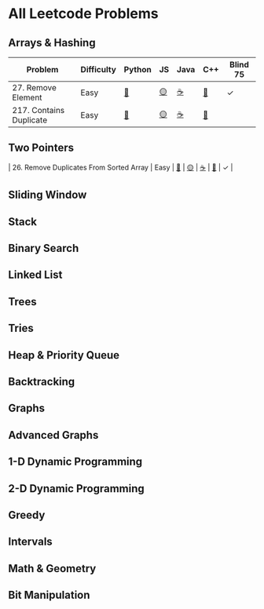 # All Leetcode Problems

## Arrays & Hashing
| Problem | Difficulty | Python | JS | Java | C++ | Blind 75 |
|---------|------------|--------|-------------------------------------------------|------|-------|----------|
| 27. Remove Element| Easy | [🐍](https://github.com/flenhu/leetcode/blob/main/Python/easy/27_removeElement.ipynb) | [🟡](https://github.com/flenhu/leetcode) | [☕️](https://github.com/flenhu/leetcode) | [💾](https://github.com/flenhu/leetcode) | ✓ |
| 217. Contains Duplicate| Easy | [🐍](https://github.com/flenhu/leetcode/blob/main/Python/easy/217_containsDuplicate.ipynb) | [🟡](https://github.com/flenhu/leetcode) | [☕️](https://github.com/flenhu/leetcode) | [💾](https://github.com/flenhu/leetcode) |  |


## Two Pointers

<!-- - 26\. Remove Duplicates From Sorted Array (easy) 
| [Py](https://github.com/flenhu/leetcode/blob/main/Python/easy/26_removeDuplicatesFromSortedArray.ipynb)
| Java
| JS 
| C
| Problem | difficulty | Code | Blind 75 |
|:---------|:----:|------|:--------:|
|26.Remove Duplicates From Sorted Array |easy | [🐍](https://github.com/flenhu/leetcode/blob/main/Python/easy/26_removeDuplicatesFromSortedArray.ipynb)    | [x]  | -->



| 26. Remove Duplicates From Sorted Array | Easy | [🐍](https://github.com/flenhu/leetcode/blob/main/Python/easy/26_removeDuplicatesFromSortedArray.ipynb) | [🟡](https://github.com/flenhu/leetcode) | [☕️](https://github.com/flenhu/leetcode) | [💾](https://github.com/flenhu/leetcode) | ✓ |

## Sliding Window

## Stack

## Binary Search

## Linked List

## Trees

## Tries

## Heap & Priority Queue

## Backtracking 

## Graphs

## Advanced Graphs

## 1-D Dynamic Programming

## 2-D Dynamic Programming 

## Greedy

## Intervals

## Math & Geometry

## Bit Manipulation

